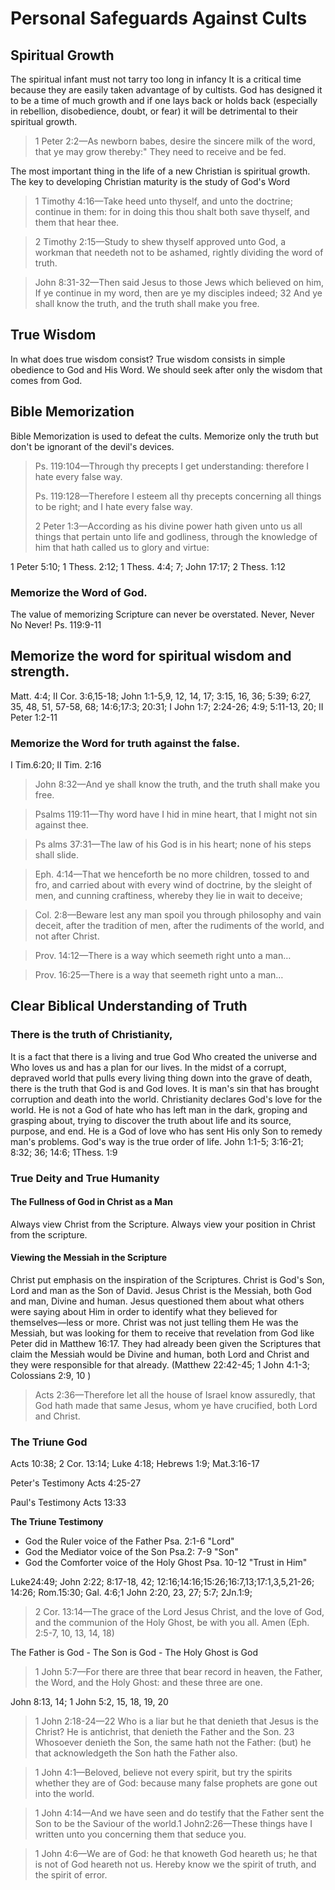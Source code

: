 <h1>Personal Safeguards Against Cults</h1><h2>Spiritual Growth</h2><p>The spiritual infant must not tarry too long in infancy It is a critical time because they are easily taken advantage of by cultists. God has designed it to be a time of much growth and if one lays back or holds back (especially in rebellion&#44; disobedience&#44; doubt&#44; or fear) it will be detrimental to their spiritual growth. </p><blockquote>1 Peter 2:2&mdash;As newborn babes&#44; desire the sincere milk of the word&#44; that ye may grow thereby:&quot; They need to receive and be fed. </blockquote><p>The most important thing in the life of a new Christian is spiritual growth. The key to developing Christian maturity is the study of God&apos;s Word</p><blockquote>1 Timothy 4:16&mdash;Take heed unto thyself&#44; and unto the doctrine; continue in them: for in doing this thou shalt both save thyself&#44; and them that hear thee.</blockquote><blockquote>2 Timothy 2:15&mdash;Study to shew thyself approved unto God&#44; a workman that needeth not to be ashamed&#44; rightly dividing the word of truth.</blockquote><blockquote>John 8:31-32&mdash;Then said Jesus to those Jews which believed on him&#44; If ye continue in my word&#44; then are ye my disciples indeed; 32 And ye shall know the truth&#44; and the truth shall make you free.</blockquote><h2>True Wisdom</h2><p>In what does true wisdom consist? True wisdom consists in simple obedience to God and His Word. We should seek after only the wisdom that comes from God.</p><h2>Bible Memorization</h2><p>Bible Memorization is used to defeat the cults. Memorize only the truth but don&apos;t be ignorant of the devil&apos;s devices.</p><blockquote>Ps. 119:104&mdash;Through thy precepts I get understanding: therefore I hate every false way.</p><p>Ps. 119:128&mdash;Therefore I esteem all thy precepts concerning all things to be right; and I hate every false way. </p><p>2 Peter 1:3&mdash;According as his divine power hath given unto us all things that pertain unto life and godliness&#44; through the knowledge of him that hath called us to glory and virtue: </blockquote><p>1 Peter 5:10; 1 Thess. 2:12; 1 Thess. 4:4; 7; John 17:17; 2 Thess. 1:12 </p><h3>Memorize the Word of God.</h3><p>The value of memorizing Scripture can never be overstated. Never&#44; Never No Never! Ps. 119:9-11</p><h2>Memorize the word for spiritual wisdom and strength.</h2><p>Matt. 4:4; II Cor. 3:6&#44;15-18; John 1:1-5&#44;9&#44; 12&#44; 14&#44; 17; 3:15&#44; 16&#44; 36; 5:39; 6:27&#44; 35&#44; 48&#44; 51&#44; 57-58&#44; 68; 14:6;17:3; 20:31; I John 1:7; 2:24-26; 4:9; 5:11-13&#44; 20; II Peter 1:2-11</p><h3>Memorize the Word for truth against the false.</h3><p>I Tim.6:20; II Tim. 2:16</p><blockquote>John 8:32&mdash;And ye shall know the truth&#44; and the truth shall make you free.</blockquote><blockquote>Psalms 119:11&mdash;Thy word have I hid in mine heart&#44; that I might not sin against thee.</blockquote><blockquote>Ps alms 37:31&mdash;The law of his God is in his heart; none of his steps shall slide.</blockquote><blockquote>Eph. 4:14&mdash;That we henceforth be no more children&#44; tossed to and fro&#44; and carried about with every wind of doctrine&#44; by the sleight of men&#44; and cunning craftiness&#44; whereby they lie in wait to deceive;</blockquote><blockquote>Col. 2:8&mdash;Beware lest any man spoil you through philosophy and vain deceit&#44; after the tradition of men&#44; after the rudiments of the world&#44; and not after Christ.</blockquote><blockquote>Prov. 14:12&mdash;There is a way which seemeth right unto a man&hellip;</blockquote><blockquote>Prov. 16:25&mdash;There is a way that seemeth right unto a man&hellip;</blockquote><h2>Clear Biblical Understanding of Truth</h2><h3>There is the truth of Christianity&#44;</h3><p>It is a fact that there is a living and true God Who created the universe and Who loves us and has a plan for our lives. In the midst of a corrupt&#44; depraved world that pulls every living thing down into the grave of death&#44; there is the truth that God is and God loves. It is man&apos;s sin that has brought corruption and death into the world. Christianity declares God&apos;s love for the world. He is not a God of hate who has left man in the dark&#44; groping and grasping about&#44; trying to discover the truth about life and its source&#44; purpose&#44; and end. He is a God of love who has sent His only Son to remedy man&apos;s problems. God&apos;s way is the true order of life. John 1:1-5; 3:16-21; 8:32; 36; 14:6; 1Thess. 1:9 </p><h3>True Deity and True Humanity</h3><h4>The Fullness of God in Christ as a Man</h4><p>Always view Christ from the Scripture. Always view your position in Christ from the scripture.</p><h4>Viewing the Messiah in the Scripture</h4><p>Christ put emphasis on the inspiration of the Scriptures. Christ is God&apos;s Son&#44; Lord and man as the Son of David. Jesus Christ is the Messiah&#44; both God and man&#44; Divine and human. Jesus questioned them about what others were saying about Him in order to identify what they believed for themselves&mdash;less or more. Christ was not just telling them He was the Messiah&#44; but was looking for them to receive that revelation from God like Peter did in Matthew 16:17. They had already been given the Scriptures that claim the Messiah would be Divine and human&#44; both Lord and Christ and they were responsible for that already. (Matthew 22:42-45; 1 John 4:1-3; Colossians 2:9&#44; 10 )</p><blockquote> Acts 2:36&mdash;Therefore let all the house of Israel know assuredly&#44; that God hath made that same Jesus&#44; whom ye have crucified&#44; both Lord and Christ.</blockquote><h3>The Triune God</h3><p>Acts 10:38; 2 Cor. 13:14; Luke 4:18; Hebrews 1:9; Mat.3:16-17</p><p>Peter&apos;s Testimony Acts 4:25-27 </p><p>Paul&apos;s Testimony Acts 13:33 </p><p><strong>The Triune Testimony</strong></p><ul><li>God the Ruler voice of the Father Psa. 2:1-6 &quot;Lord&quot;</li><li>God the Mediator voice of the Son Psa.2: 7-9 &quot;Son&quot;</li><li>God the Comforter voice of the Holy Ghost Psa. 10-12 &quot;Trust in Him&quot;</li></ul><p>Luke24:49; John 2:22; 8:17-18&#44; 42; 12:16;14:16;15:26;16:7&#44;13;17:1&#44;3&#44;5&#44;21-26; 14:26; Rom.15:30; Gal. 4:6;1 John 2:20&#44; 23&#44; 27; 5:7; 2Jn.1:9; </p><blockquote>2 Cor. 13:14&mdash;The grace of the Lord Jesus Christ&#44; and the love of God&#44; and the communion of the Holy Ghost&#44; be with you all. Amen (Eph. 2:5-7&#44; 10&#44; 13&#44; 14&#44; 18) </blockquote><p>The Father is God - The Son is God - The Holy Ghost is God</p><blockquote>1 John 5:7&mdash;For there are three that bear record in heaven&#44; the Father&#44; the Word&#44; and the Holy Ghost: and these three are one. </blockquote><p>John 8:13&#44; 14; 1 John 5:2&#44; 15&#44; 18&#44; 19&#44; 20</p><blockquote>1 John 2:18-24&mdash;22 Who is a liar but he that denieth that Jesus is the Christ? He is antichrist&#44; that denieth the Father and the Son. 23 Whosoever denieth the Son&#44; the same hath not the Father: (but) he that acknowledgeth the Son hath the Father also.</blockquote><blockquote>1 John 4:1&mdash;Beloved&#44; believe not every spirit&#44; but try the spirits whether they are of God: because many false prophets are gone out into the world.</blockquote><blockquote>1 John 4:14&mdash;And we have seen and do testify that the Father sent the Son to be the Saviour of the world.1 John2:26&mdash;These things have I written unto you concerning them that seduce you.</blockquote><blockquote>1 John 4:6&mdash;We are of God: he that knoweth God heareth us; he that is not of God heareth not us. Hereby know we the spirit of truth&#44; and the spirit of error.</blockquote>